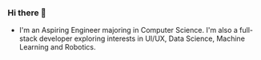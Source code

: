 ### Hi there 👋  

- I'm an Aspiring Engineer majoring in Computer Science. I'm also a full-stack developer exploring interests in UI/UX, Data Science, Machine Learning and Robotics.

<!-- - 🔭 I’m currently working on ...
- 🌱 I’m currently learning ...
- 👯 I’m looking to collaborate on ...
- 🤔 I’m looking for help with ...
- 💬 Ask me about ...
- 📫 How to reach me: ...
- 😄 Pronouns: ...
- ⚡ Fun fact: ...
 -->
